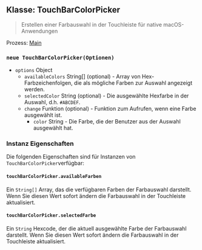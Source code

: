 ## Klasse: TouchBarColorPicker

> Erstellen einer Farbauswahl in der Touchleiste für native macOS-Anwendungen

Prozess: [Main](../glossary.md#main-process)

### `neue TouchBarColorPicker(Optionen)`

* `options` Object
  * `availableColors` String[] (optional) - Array von Hex-Farbzeichenfolgen, die als mögliche Farben zur Auswahl angezeigt werden.
  * `selectedColor` String (optional) - Die ausgewählte Hexfarbe in der Auswahl, d.h. `#ABCDEF`.
  * `change` Funktion (optional) - Funktion zum Aufrufen, wenn eine Farbe ausgewählt ist.
    * `color` String - Die Farbe, die der Benutzer aus der Auswahl ausgewählt hat.

### Instanz Eigenschaften

Die folgenden Eigenschaften sind für Instanzen von `TouchBarColorPicker`verfügbar:

#### `touchBarColorPicker.availableFarben`

Ein `String[]` Array, das die verfügbaren Farben der Farbauswahl darstellt. Wenn Sie diesen Wert sofort ändern die Farbauswahl in der Touchleiste aktualisiert.

#### `touchBarColorPicker.selectedFarbe`

Ein `String` Hexcode, der die aktuell ausgewählte Farbe der Farbauswahl darstellt. Wenn Sie diesen Wert sofort ändern die Farbauswahl in der Touchleiste aktualisiert.
